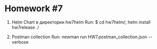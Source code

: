 # Homework #7
1. Helm Chart в директории hw7helm
  Run: $ cd hw7helm/; helm install hw7release ./

3. Postman collection
  Run: newman run HW7.postman_collection.json --verbose

